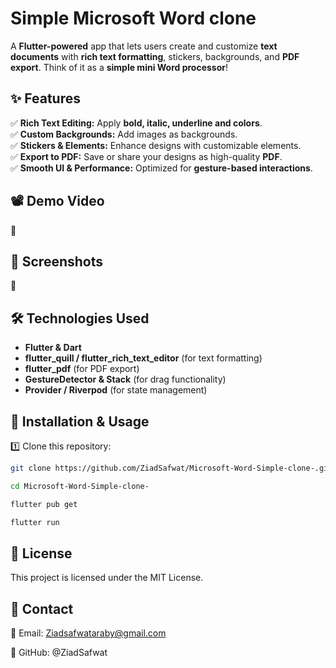 # Simple Microsoft Word clone
A **Flutter-powered** app that lets users create and customize **text documents** with **rich text formatting**, stickers, backgrounds, and **PDF export**. Think of it as a **simple mini Word processor**!  

## ✨ Features  
✅ **Rich Text Editing:** Apply **bold, italic, underline and colors**.  
✅ **Custom Backgrounds:** Add images as backgrounds.  
✅ **Stickers & Elements:** Enhance designs with customizable elements.  
✅ **Export to PDF:** Save or share your designs as high-quality **PDF**.  
✅ **Smooth UI & Performance:** Optimized for **gesture-based interactions**.  

## 📽️ Demo Video  
  📌    

## 📸 Screenshots  
  📌 

## 🛠️ Technologies Used  
- **Flutter & Dart**  
- **flutter_quill / flutter_rich_text_editor** (for text formatting)  
- **flutter_pdf** (for PDF export)  
- **GestureDetector & Stack** (for drag functionality)  
- **Provider / Riverpod** (for state management)  

## 🚀 Installation & Usage  
1️⃣ Clone this repository:  
```bash
git clone https://github.com/ZiadSafwat/Microsoft-Word-Simple-clone-.git
```
```bash
cd Microsoft-Word-Simple-clone-
```
```bash
flutter pub get
```
```bash
flutter run
```

## 📜 License
This project is licensed under the MIT License.
## 📩 Contact
📧 Email: Ziadsafwataraby@gmail.com

🔗 GitHub: @ZiadSafwat
